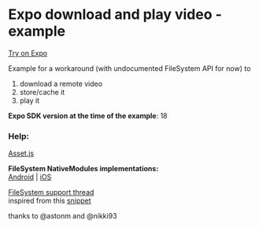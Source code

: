 # Expo download and play video - example
[Try on Expo](https://expo.io/@florentroques/expo-download-and-play-video)

Example for a workaround (with undocumented FileSystem API for now) to
1. download a remote video
2. store/cache it
3. play it 

**Expo SDK version at the time of the example**: 18

### Help:  
[Asset.js](https://github.com/expo/expo-sdk/blob/master/src/Asset.js)
 
**FileSystem NativeModules implementations:**  
[Android](https://github.com/expo/expo/blob/master/android/app/src/main/java/abi18_0_0/host/exp/exponent/modules/api/FileSystemModule.java)
| [iOS](https://github.com/expo/expo/blob/9a9dfb4103cb0cd5bfff8a97710350321655059f/ios/versioned-react-native/ABI18_0_0/Exponent/Modules/Api/ABI18_0_0EXFileSystem.m)

[FileSystem support thread](https://github.com/expo/expo/issues/108)  
inspired from this [snippet](https://github.com/expo/expo-docs/issues/63#issuecomment-305944573)

thanks to @astonm and @nikki93
